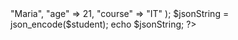 <?php
// Declare an associative array with keys: name, age, and course
$student = array(
    "name" => "Maria",
    "age" => 21,
    "course" => "IT"
);
$jsonString = json_encode($student);
echo $jsonString;
?>






